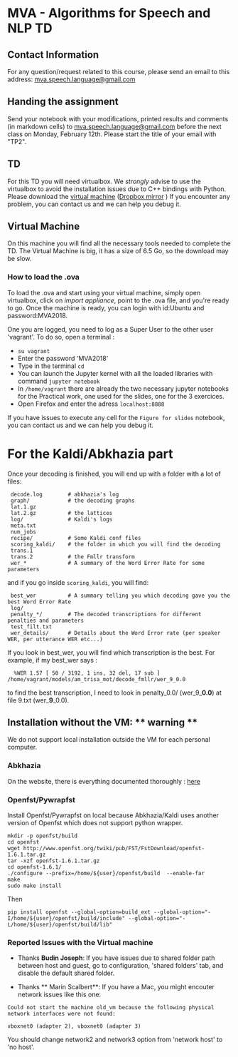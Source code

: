 MVA - Algorithms for Speech and NLP TD
======================================

## Contact Information
For any question/request related to this course, please send an email to this address: mva.speech.language@gmail.com

## Handing the assignment

Send your notebook with your modifications, printed results and comments (in markdown cells) to mva.speech.language@gmail.com before the next class on Monday, February 12th. Please start the title of your email with "TP2".

## TD
For this TD you will need virtualbox. We *strongly* advise to use the virtualbox
to avoid the installation issues due to C++ bindings with Python. Please download the [virtual machine](http://coml.lscp.ens.fr/owncloud/index.php/s/uZHjspiB3k2sFHq/download) ([Dropbox mirror](https://www.dropbox.com/s/a9lb08sil6p0aov/TD2_MVA_SL.ova?dl=0) )
If you encounter any problem, you can contact us and we can help you debug it.

## Virtual Machine
On this machine you will find all the necessary tools needed to complete the TD.
The Virtual Machine is big, it has a size of 6.5 Go, so the download may be slow.

### How to load the .ova
To load the .ova and start using your virtual machine, simply open virtualbox, click on *import appliance*, point to the .ova file, and you're ready to go.
Once the machine is ready, you can login with id:Ubuntu and password:MVA2018.

One you are logged, you need to log as a Super User to the other user 'vagrant'. To do so, open a terminal :
- `su vagrant`
- Enter the password 'MVA2018'
- Type in the terminal `cd`
- You can launch the Jupyter kernel with all the loaded libraries with command `jupyter notebook`
- In `/home/vagrant` there are already the two necessary jupyter notebooks for the Practical work, one used for the slides, one for the 3 exercices.
- Open Firefox and enter the adress `localhost:8888`

If you have issues to execute any cell for the `Figure for slides` notebook, you can contact us and we can help you debug it.



# For the Kaldi/Abkhazia part


Once your decoding is finished, you will end up with a folder with a lot of files:
```
 decode.log        # abkhazia's log
 graph/            # the decoding graphs
 lat.1.gz
 lat.2.gz          # the lattices
 log/              # Kaldi's logs
 meta.txt
 num_jobs
 recipe/           # Some Kaldi conf files
 scoring_kaldi/    # the folder in which you will find the decoding
 trans.1
 trans.2           # the Fmllr transform
 wer_*             # A summary of the Word Error Rate for some parameters
```
and if you go inside `scoring_kaldi`, you will find:
```
 best_wer          # A summary telling you which decoding gave you the best Word Error Rate
 log/              
 penalty_*/        # The decoded transcriptions for different penalties and parameters
 test_filt.txt     
 wer_details/      # Details about the Word Error rate (per speaker WER, per utterance WER etc...)
```
If you look in best_wer, you will find which transcription is the best. For example, if my best_wer says :
```
  %WER 1.57 [ 50 / 3192, 1 ins, 32 del, 17 sub ] /home/vagrant/models/am_trisa_mot/decode_fmllr/wer_9_0.0
```
to find the best transcription, I need to look in penalty_0.0/ (wer_9_**0.0**)  at file 9.txt (wer_**9**_0.0).


## Installation without the VM: ** warning **
We do not support local installation outside the VM for each personal computer.

### Abkhazia
On the website, there is everything documented thoroughly : [here](https://github.com/bootphon/abkhazia)

### Openfst/Pywrapfst
Install Openfst/Pywrapfst on local because Abkhazia/Kaldi uses another version of Openfst which does not support python wrapper.

```
mkdir -p openfst/build
cd openfst
wget http://www.openfst.org/twiki/pub/FST/FstDownload/openfst-1.6.1.tar.gz
tar -xzf openfst-1.6.1.tar.gz
cd openfst-1.6.1/
./configure --prefix=/home/${user}/openfst/build  --enable-far
make
sudo make install
```

Then

```
pip install openfst --global-option=build_ext --global-option="-I/home/${user}/openfst/build/include" --global-option="-L/home/${user}/openfst/build/lib"
```

### Reported Issues with the Virtual machine

- Thanks **Budin Joseph**: If you have issues due to shared folder path between host and guest, go to configuration, 'shared folders' tab, and disable the default shared folder.

- Thanks ** Marin Scalbert**: If you have a Mac, you might encouter network issues like this one:

```
Could not start the machine old_vm because the following physical network interfaces were not found:

vboxnet0 (adapter 2), vboxnet0 (adapter 3)
```

You should change network2 and network3 option from 'network host' to 'no host'.
